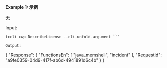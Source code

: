 **Example 1: 示例**

无

Input: 

```
tccli cwp DescribeLicense --cli-unfold-argument ```

Output: 
```
{
    "Response": {
        "FunctionsEn": [
            "java_memshell",
            "incident"
        ],
        "RequestId": "a9fe0359-04d9-417f-ab6d-4941891d6c4b"
    }
}
```

